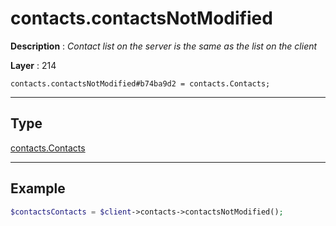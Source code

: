 # contacts.contactsNotModified

**Description** : *Contact list on the server is the same as the list on the client*

**Layer** : 214

```tl
contacts.contactsNotModified#b74ba9d2 = contacts.Contacts;
```

---

## Type

[contacts.Contacts](type/contacts.Contacts)

---

## Example

```php
$contactsContacts = $client->contacts->contactsNotModified();
```